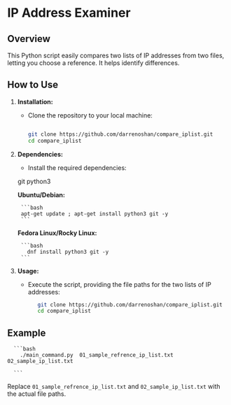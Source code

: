 # IP Address Examiner

## Overview

This Python script easily compares two lists of IP addresses from two files, letting you choose a reference. It helps identify differences.

## How to Use

1. **Installation:**
   - Clone the repository to your local machine:

     ```bash

     git clone https://github.com/darrenoshan/compare_iplist.git
     cd compare_iplist

     ```
2. **Dependencies:**
   - Install the required dependencies:

    git
    python3

      **Ubuntu/Debian:**

        ```bash
        apt-get update ; apt-get install python3 git -y
        ```

      **Fedora Linux/Rocky Linux:**

        ```bash
          dnf install python3 git -y
        ```


3. **Usage:**
   - Execute the script, providing the file paths for the two lists of IP addresses:

     ```bash
        git clone https://github.com/darrenoshan/compare_iplist.git
        cd compare_iplist

     ```


## Example

      ```bash
        ./main_command.py  01_sample_refrence_ip_list.txt 02_sample_ip_list.txt

      ```
 Replace `01_sample_refrence_ip_list.txt` and `02_sample_ip_list.txt` with the actual file paths.